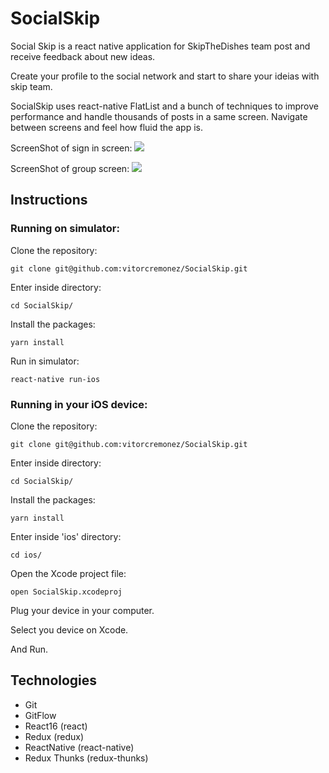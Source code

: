 # SocialSkip

Social Skip is a react native application for SkipTheDishes team post and receive feedback about new ideas.

Create your profile to the social network and start to share your ideias with skip team.

SocialSkip uses react-native FlatList and a bunch of techniques to improve performance and handle thousands of posts in a same screen. Navigate between screens and feel how fluid the app is.

ScreenShot of sign in screen:
<img src="https://i.imgur.com/eETNuWJ.png"/>

ScreenShot of group screen:
<img src="https://i.imgur.com/AdRq3fO.png"/>


## Instructions


### Running on simulator:

Clone the repository:
```
git clone git@github.com:vitorcremonez/SocialSkip.git
```

Enter inside directory:
```
cd SocialSkip/
```

Install the packages:
```
yarn install
```

Run in simulator:
```
react-native run-ios
```


### Running in your iOS device:

Clone the repository:
```
git clone git@github.com:vitorcremonez/SocialSkip.git
```

Enter inside directory:
```
cd SocialSkip/
```

Install the packages:
```
yarn install
```

Enter inside 'ios' directory:
```
cd ios/
```

Open the Xcode project file:
```
open SocialSkip.xcodeproj
```

Plug your device in your computer.

Select you device on Xcode.

And Run.


## Technologies

- Git
- GitFlow
- React16 (react)
- Redux (redux)
- ReactNative (react-native)
- Redux Thunks (redux-thunks)
